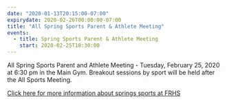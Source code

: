 ```yaml
---
date: "2020-01-13T20:15:00-07:00"
expirydate: 2020-02-26T00:00:00-07:00
title: "All Spring Sports Parent & Athlete Meeting"
events:
  - title: Spring Sports Parent & Athlete Meeting
    start: 2020-02-25T18:30:00
---
```


All Spring Sports Parent and Athlete Meeting - Tuesday, February 25, 2020 at
6:30 pm in the Main Gym. Breakout sessions by sport will be held after the All
Sports Meeting.

[Click here for more information about springs sports at FRHS][flyer]

[flyer]: https://frh.psdschools.org/webfm/969
